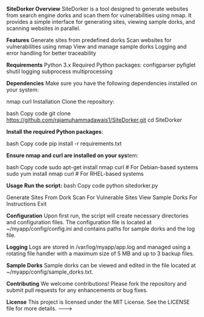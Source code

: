 **SiteDorker
Overview**
SiteDorker is a tool designed to generate websites from search engine dorks and scan them for vulnerabilities using nmap. It provides a simple interface for generating sites, viewing sample dorks, and scanning websites in parallel.

**Features**
Generate sites from predefined dorks
Scan websites for vulnerabilities using nmap
View and manage sample dorks
Logging and error handling for better traceability

**Requirements**
Python 3.x
Required Python packages:
configparser
pyfiglet
shutil
logging
subprocess
multiprocessing

**Dependencies**
Make sure you have the following dependencies installed on your system:

nmap
curl
Installation
Clone the repository:

bash
Copy code
git clone https://github.com/rajamuhammadawais1/SiteDorker.git
cd SiteDorker

**Install the required Python packages**:

bash
Copy code
pip install -r requirements.txt

**Ensure nmap and curl are installed on your sys**tem:

bash
Copy code
sudo apt-get install nmap curl   # For Debian-based systems
sudo yum install nmap curl       # For RHEL-based systems

**Usage
Run the script:**
bash
Copy code
python sitedorker.py

Generate Sites From Dork
Scan For Vulnerable Sites
View Sample Dorks
For Instructions
Exit

**Configuration**
Upon first run, the script will create necessary directories and configuration files. The configuration file is located at ~/myapp/config/config.ini and contains paths for sample dorks and the log file.

**Logging**
Logs are stored in /var/log/myapp/app.log and managed using a rotating file handler with a maximum size of 5 MB and up to 3 backup files.

**Sample Dorks**
Sample dorks can be viewed and edited in the file located at ~/myapp/config/sample_dorks.txt.

**Contributing**
We welcome contributions! Please fork the repository and submit pull requests for any enhancements or bug fixes.

**License**
This project is licensed under the MIT License. See the LICENSE file for more details.
--->
